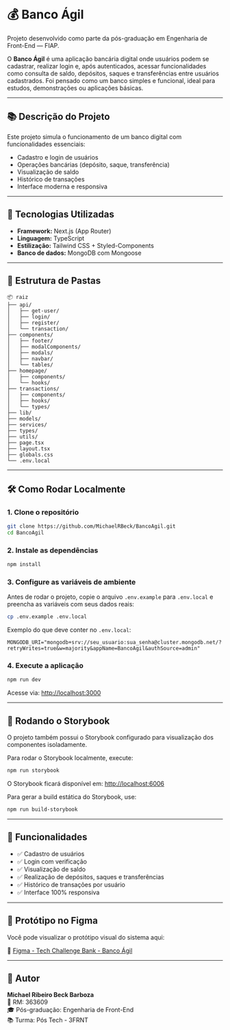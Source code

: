 
# 💰 Banco Ágil

Projeto desenvolvido como parte da pós-graduação em Engenharia de Front-End — FIAP.

O **Banco Ágil** é uma aplicação bancária digital onde usuários podem se cadastrar, realizar login e, após autenticados, acessar funcionalidades como consulta de saldo, depósitos, saques e transferências entre usuários cadastrados. Foi pensado como um banco simples e funcional, ideal para estudos, demonstrações ou aplicações básicas.

---

## 📚 Descrição do Projeto

Este projeto simula o funcionamento de um banco digital com funcionalidades essenciais:

- Cadastro e login de usuários
- Operações bancárias (depósito, saque, transferência)
- Visualização de saldo
- Histórico de transações
- Interface moderna e responsiva

---

## 🚀 Tecnologias Utilizadas

- **Framework:** Next.js (App Router)
- **Linguagem:** TypeScript
- **Estilização:** Tailwind CSS + Styled-Components
- **Banco de dados:** MongoDB com Mongoose

---

## 🧭 Estrutura de Pastas

```
📦 raiz
├── api/
│   ├── get-user/
│   ├── login/
│   ├── register/
│   └── transaction/
├── components/
│   ├── footer/
│   ├── modalComponents/
│   ├── modals/
│   ├── navbar/
│   └── tables/
├── homepage/
│   ├── components/
│   └── hooks/
├── transactions/
│   ├── components/
│   ├── hooks/
│   └── types/
├── lib/
├── models/
├── services/
├── types/
├── utils/
├── page.tsx
├── layout.tsx
├── globals.css
└── .env.local
```

---

## 🛠️ Como Rodar Localmente

### 1. Clone o repositório

```bash
git clone https://github.com/MichaelRBeck/BancoAgil.git
cd BancoAgil
```

### 2. Instale as dependências

```bash
npm install
```

### 3. Configure as variáveis de ambiente

Antes de rodar o projeto, copie o arquivo `.env.example` para `.env.local` e preencha as variáveis com seus dados reais:

```bash
cp .env.example .env.local
```

Exemplo do que deve conter no `.env.local`:

```env
MONGODB_URI="mongodb+srv://seu_usuario:sua_senha@cluster.mongodb.net/?retryWrites=true&w=majority&appName=BancoAgil&authSource=admin"
```

### 4. Execute a aplicação

```bash
npm run dev
```

Acesse via: [http://localhost:3000](http://localhost:3000)

---

## 📖 Rodando o Storybook

O projeto também possui o Storybook configurado para visualização dos componentes isoladamente.

Para rodar o Storybook localmente, execute:

```bash
npm run storybook
```

O Storybook ficará disponível em: [http://localhost:6006](http://localhost:6006)

Para gerar a build estática do Storybook, use:

```bash
npm run build-storybook
```

---

## 🧩 Funcionalidades

- ✅ Cadastro de usuários
- ✅ Login com verificação
- ✅ Visualização de saldo
- ✅ Realização de depósitos, saques e transferências
- ✅ Histórico de transações por usuário
- ✅ Interface 100% responsiva

---

## 🎨 Protótipo no Figma

Você pode visualizar o protótipo visual do sistema aqui:

🔗 [Figma - Tech Challenge Bank - Banco Ágil](https://www.figma.com/design/kp1chKhMvojYEHY5r49Dml/Tech-Challenge-Bank---BancoAgil?node-id=0-1&t=VPIS1ZWjOoAfcIgK-1)

---

## 👤 Autor

**Michael Ribeiro Beck Barboza**  
📘 RM: 363609  
🎓 Pós-graduação: Engenharia de Front-End  
📚 Turma: Pós Tech - 3FRNT
